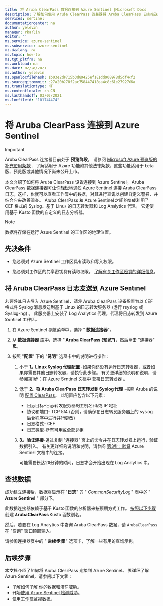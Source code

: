 ```yaml
---
title: 将 Aruba ClearPass 数据连接到 Azure Sentinel |Microsoft Docs
description: 了解如何使用 Aruba ClearPass 连接器将 Aruba ClearPass 日志推送到 Azure Sentinel。 查看工作簿中的 Aruba ClearPass 数据、创建警报并改进调查。
services: sentinel
documentationcenter: na
author: yelevin
manager: rkarlin
editor: ''
ms.service: azure-sentinel
ms.subservice: azure-sentinel
ms.devlang: na
ms.topic: how-to
ms.tgt_pltfrm: na
ms.workload: na
ms.date: 02/28/2021
ms.author: yelevin
ms.openlocfilehash: 1b03e2d8715b3d80425ef181dd908978d5df4cf2
ms.sourcegitcommit: c27a20b278f2ac758447418ea4c8c61e27927d6a
ms.translationtype: MT
ms.contentlocale: zh-CN
ms.lasthandoff: 03/03/2021
ms.locfileid: "101744474"
---
```

# <a name="connect-your-aruba-clearpass-to-azure-sentinel"></a>将 Aruba ClearPass 连接到 Azure Sentinel

> [!IMPORTANT]
> Aruba ClearPass 连接器目前处于 **预览阶段**。 请参阅 [Microsoft Azure 预览版的补充使用条款](https://azure.microsoft.com/support/legal/preview-supplemental-terms/) ，了解适用于 Azure 功能的其他法律条款，这些功能适用于 beta 版、预览版或其他情况下尚未公开上市。

本文介绍了如何将 Aruba ClearPass 设备连接到 Azure Sentinel。 Aruba ClearPass 数据连接器可让你轻松地通过 Azure Sentinel 连接 Aruba ClearPass 日志，这样，你就可以查看工作簿中的数据，对其进行查询以创建自定义警报，并结合它来改善调查。 Aruba ClearPass 和 Azure Sentinel 之间的集成利用了 CEF 格式的 Syslog、基于 Linux 的日志转发器和 Log Analytics 代理。 它还使用基于 Kusto 函数的自定义的日志分析器。

> [!NOTE]
> 数据将存储在运行 Azure Sentinel 的工作区的地理位置。

## <a name="prerequisites"></a>先决条件

- 您必须对 Azure Sentinel 工作区具有读取和写入权限。

- 您必须对工作区的共享密钥具有读取权限。 [了解有关工作区密钥的详细信息](../azure-monitor/platform/log-analytics-agent.md#workspace-id-and-key)。

## <a name="send-aruba-clearpass-logs-to-azure-sentinel"></a>将 Aruba ClearPass 日志发送到 Azure Sentinel

若要将其日志导入 Azure Sentinel，请将 Aruba ClearPass 设备配置为以 CEF 格式将 Syslog 消息发送到基于 Linux 的日志转发服务器 (运行 rsyslog 或 Syslog-ng) 。 此服务器上安装了 Log Analytics 代理，代理将日志转发到 Azure Sentinel 工作区。

1. 在 Azure Sentinel 导航菜单中，选择 " **数据连接器**"。

1. 从 **数据连接器** 库中，选择 " **Aruba ClearPass (预览")**，然后单击 "连接器" **页**。

1. 按照 "**配置**" 下的 "**说明**" 选项卡中的说明进行操作：

    1. 小于 **1。Linux Syslog 代理配置** -如果你还没有运行日志转发器，或者如果你需要其他日志转发器，请执行此步骤。 有关更详细的说明和说明，请参阅第1步：在 Azure Sentinel 文档中 [部署日志转发器](connect-cef-agent.md) 。

    1. 低于 **2。将 Aruba ClearPass 日志转发到 Syslog 代理** -按照 Aruba 的说明 [配置 ClearPass](https://www.arubanetworks.com/techdocs/ClearPass/6.7/PolicyManager/Content/CPPM_UserGuide/Admin/syslogExportFilters_add_syslog_filter_general.htm)。 此配置应包含以下元素：
        - 日志目标–日志转发服务器的主机名和/或 IP 地址
        - 协议和端口– TCP 514 (否则，请确保在日志转发服务器上的 syslog 后台程序中进行并行更改) 
        - 日志格式– CEF
        - 日志类型-所有可用或全部适用

    1. **3。验证连接**-通过复制 "连接器" 页上的命令并在日志转发器上运行，验证数据引入。 有关更详细的说明和说明，请参阅 [第3步：验证](connect-cef-verify.md) Azure Sentinel 文档中的连接。

        可能需要长达20分钟的时间，日志才会开始出现在 Log Analytics 中。

## <a name="find-your-data"></a>查找数据

成功建立连接后，数据将显示在 "**日志**" 的 " *CommonSecurityLog* " 表中的 " **Azure Sentinel** " 部分下。

此数据连接器依赖于基于 Kusto 函数的分析器来按预期方式工作。 [按照以下步骤](https://aka.ms/sentinel-arubaclearpass-parser) 创建 **ArubaClearPass** Kusto 函数别名。

然后，若要在 Log Analytics 中查询 Aruba ClearPass 数据，请 `ArubaClearPass` 在 "查询" 窗口顶部输入。

请参阅连接器页中的 " **后续步骤** " 选项卡，了解一些有用的查询示例。

## <a name="next-steps"></a>后续步骤

本文档介绍了如何将 Aruba ClearPass 连接到 Azure Sentinel。 要详细了解 Azure Sentinel，请参阅以下文章：

- 了解如何了解 [你的数据和潜在威胁](quickstart-get-visibility.md)。
- 开始[使用 Azure Sentinel 检测威胁](tutorial-detect-threats-built-in.md)。
- [使用工作簿](tutorial-monitor-your-data.md)监视数据。
